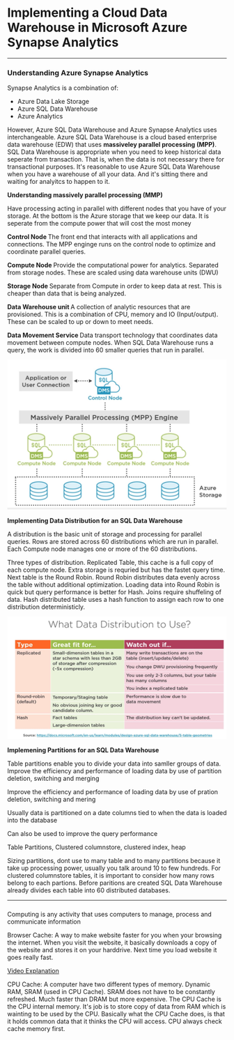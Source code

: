 <h1> Implementing a Cloud Data Warehouse in Microsoft Azure Synapse Analytics </h1>

---

<h3> Understanding Azure Synapse Analytics </h3>

<p> Synapse Analytics is a combination of: </p>
<ul>
  <li>Azure Data Lake Storage </li> 
  <li>Azure SQL Data Warehouse</li>
  <li>Azure Analytics</li>
</ul>

<p> However, Azure SQL Data Warehouse and Azure Synapse Analytics uses interchangeable. Azure SQL Data Warehouse is a cloud based enterprise data warehouse (EDW) that uses <b> massiveley parallel processing (MPP)</b>. SQL Data Warehouse is appropriate when you need to keep historical data seperate from transaction. That is, when the data is not necessary there for transactional purposes. It's reasonable to use Azure SQL Data Warehouse when you have a warehouse of all your data. And it's sitting there and waiting for analyitcs to happen to it. </p>

<b> Understanding massively parallel processing (MMP) </b>

<p> Have processing acting in parallel with different nodes that you have of your storage. At the bottom is the Azure storage that we keep our data. It is seperate from the compute power that will cost the most money </p>

<p> <b> Control Node </b> The front end that interacts with all applications and connections. The MPP enginge runs on the control node to optimize and coordinate parallel queries.  </p>

<p> <b> Compute Node </b> Provide the computational power for analytics. Separated from storage nodes. These are scaled using data warehouse units (DWU)  </p>

<p> <b> Storage Node </b> Separate from Compute in order to keep data at rest. This is cheaper than data that is being analyzed.  </p>

<p> <b> Data Warehouse unit </b> A collection of analytic resources that are provisioned. This is a combination of CPU, memory and IO (Input/output). These can be scaled to up or down to meet needs. </p>

<p> <b> Data Movement Service </b> Data transport technology that coordinates data movement between compute nodes. When SQL Data Warehouse runs a query, the work is divided into 60 smaller queries that run in parallel.  </p>

<img src="Images/parallel.JPG" width="700">


<b> Implementing Data Distribution for an SQL Data Warehouse </b> </p> 
<p> A distribution is the basic unit of storage and processing for parallel queries. Rows are stored across 60 distributions which are run in parallel. Each Compute node manages one or more of the 60 distributions.</p>

<p> Three types of distribution. Replicated Table, this cache is a full copy of each compute node. Extra storage is requried but has the fastet query time. Next table is the Round Robin. Round Robin distributes data evenly across the table without additional optimization. Loading data into Round Robin is quick but query performance is better for Hash. Joins require shuffeling of data. Hash distributed table uses a hash function to assign each row to one distribution deterministicly.    </p>

<img src="Images/table.JPG" width="700">

<b> Implemening Partitions for an SQL Data Warehouse </b>

<p> Table partitions enable you to divide your data into samller groups of data. Improve the efficiency and performance of loading data by use of partition deletion, switching and merging </p>

<p> Improve the efficiency and performance of loading data by use of pration deletion, switching and mering </p>

<p> Usually data is partitioned on a date columns tied to when the data is loaded into the database </p>

<p> Can also be used to improve the query performance </p>

<p> Table Partitions, Clustered columnstore, clustered index, heap  </p>

<p> Sizing partitions, dont use to many table and to many partitions because it take up processing power, usually you talk around 10 to few hundreds. For clustered columnstore tables, it is important to consider how many rows belong to each partions. Before paritions are created SQL Data Warehouse already divides each table into 60 distributed databases. 
  
  ---

<h3> </h3>

<p> Computing is any activity that uses computers to manage, process and communicate information </p>


<p> Browser Cache: A way to make website faster for you when your browsing the internet. When you visit the website, it basically downloads a copy of the website and stores it on your harddrive. Next time you load website it goes really fast. 

<a href="https://www.youtube.com/watch?v=yi0FhRqDJfo"> Video Explanation </a>

CPU Cache: A computer have two different types of memory. Dynamic RAM, SRAM (used in CPU Cache). SRAM does not have to be constantly refreshed. Much faster than DRAM but more expensive. The CPU Cache is the CPU internal memory. It's job is to store copy of data from RAM which is wainting to be used by the CPU. Basically what the CPU Cache does, is that it holds common data that it thinks the CPU will access. CPU always check cache memory first. </p>
